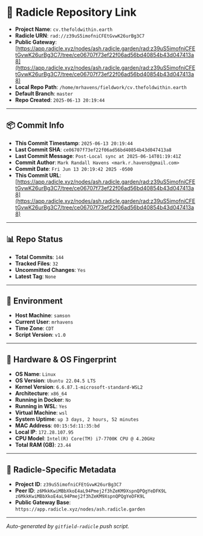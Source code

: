 # 🔗 Radicle Repository Link

- **Project Name**: `cv.thefoldwithin.earth`
- **Radicle URN**: `rad://z39uS5imofniCFEtGvwK26urBg3C7`
- **Public Gateway**: [https://app.radicle.xyz/nodes/ash.radicle.garden/rad:z39uS5imofniCFEtGvwK26urBg3C7/tree/ce06707f73ef22f06ad56bd40854b43d047413a8](https://app.radicle.xyz/nodes/ash.radicle.garden/rad:z39uS5imofniCFEtGvwK26urBg3C7/tree/ce06707f73ef22f06ad56bd40854b43d047413a8)
- **Local Repo Path**: `/home/mrhavens/fieldwork/cv.thefoldwithin.earth`
- **Default Branch**: `master`
- **Repo Created**: `2025-06-13 20:19:44`

---

## 📦 Commit Info

- **This Commit Timestamp**: `2025-06-13 20:19:44`
- **Last Commit SHA**: `ce06707f73ef22f06ad56bd40854b43d047413a8`
- **Last Commit Message**: `Post-Local sync at 2025-06-14T01:19:41Z`
- **Commit Author**: `Mark Randall Havens <mark.r.havens@gmail.com>`
- **Commit Date**: `Fri Jun 13 20:19:42 2025 -0500`
- **This Commit URL**: [https://app.radicle.xyz/nodes/ash.radicle.garden/rad:z39uS5imofniCFEtGvwK26urBg3C7/tree/ce06707f73ef22f06ad56bd40854b43d047413a8](https://app.radicle.xyz/nodes/ash.radicle.garden/rad:z39uS5imofniCFEtGvwK26urBg3C7/tree/ce06707f73ef22f06ad56bd40854b43d047413a8)

---

## 📊 Repo Status

- **Total Commits**: `144`
- **Tracked Files**: `32`
- **Uncommitted Changes**: `Yes`
- **Latest Tag**: `None`

---

## 🧭 Environment

- **Host Machine**: `samson`
- **Current User**: `mrhavens`
- **Time Zone**: `CDT`
- **Script Version**: `v1.0`

---

## 🧬 Hardware & OS Fingerprint

- **OS Name**: `Linux`
- **OS Version**: `Ubuntu 22.04.5 LTS`
- **Kernel Version**: `6.6.87.1-microsoft-standard-WSL2`
- **Architecture**: `x86_64`
- **Running in Docker**: `No`
- **Running in WSL**: `Yes`
- **Virtual Machine**: `wsl`
- **System Uptime**: `up 3 days, 2 hours, 52 minutes`
- **MAC Address**: `00:15:5d:11:35:bd`
- **Local IP**: `172.28.107.95`
- **CPU Model**: `Intel(R) Core(TM) i7-7700K CPU @ 4.20GHz`
- **Total RAM (GB)**: `23.44`

---

## 🌱 Radicle-Specific Metadata

- **Project ID**: `z39uS5imofniCFEtGvwK26urBg3C7`
- **Peer ID**: `z6MkkKwiMBbXkoE4aL94Pmej2f3hZeKM9XspnQPQgYeDFK9L
z6MkkKwiMBbXkoE4aL94Pmej2f3hZeKM9XspnQPQgYeDFK9L`
- **Public Gateway Base**: `https://app.radicle.xyz/nodes/ash.radicle.garden`

---

_Auto-generated by `gitfield-radicle` push script._
